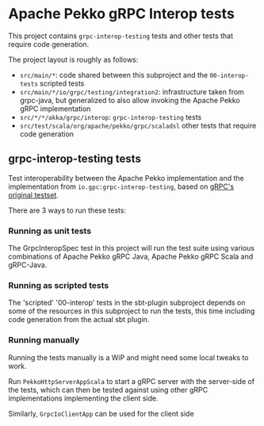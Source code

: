 # Apache Pekko gRPC Interop tests

This project contains `grpc-interop-testing` tests and other tests that require code generation.

The project layout is roughly as follows:

* `src/main/*`: code shared between this subproject and the `00-interop-tests` scripted tests
* `src/main/*/io/grpc/testing/integration2`: infrastructure taken from grpc-java, but generalized to also allow invoking the Apache Pekko gRPC implementation
* `src/*/*/akka/grpc/interop`: `grpc-interop-testing` tests
* `src/test/scala/org/apache/pekko/grpc/scaladsl` other tests that require code generation

## grpc-interop-testing tests

Test interoperability between the Apache Pekko implementation and the implementation from `io.gpc:grpc-interop-testing`, based on [gRPC's original testset](https://github.com/grpc/grpc/blob/master/doc/interop-test-descriptions.md).

There are 3 ways to run these tests:

### Running as unit tests

The GrpcInteropSpec test in this project will run the test suite using various
combinations of Apache Pekko gRPC Java, Apache Pekko gRPC Scala and gRPC-Java.

### Running as scripted tests

The 'scripted' '00-interop' tests in the sbt-plugin subproject depends on
some of the resources in this subproject to run the tests, this time including
code generation from the actual sbt plugin.

### Running manually

Running the tests manually is a WiP and might need some local tweaks to work.

Run `PekkoHttpServerAppScala` to start a gRPC server with the server-side of the
tests, which can then be tested against using other gRPC implementations
implementing the client side.

Similarly, `GrpcIoClientApp` can be used for the client side
